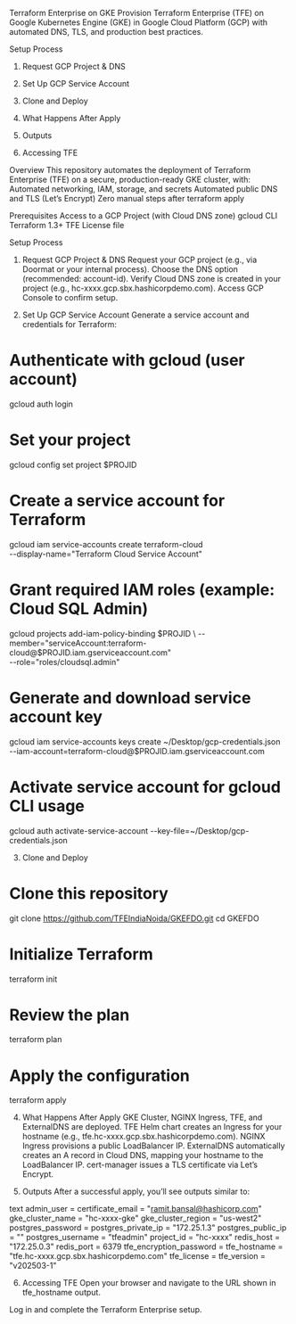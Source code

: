 Terraform Enterprise on GKE
Provision Terraform Enterprise (TFE) on Google Kubernetes Engine (GKE) in Google Cloud Platform (GCP) with automated DNS, TLS, and production best practices.

Setup Process

1. Request GCP Project & DNS

2. Set Up GCP Service Account

3. Clone and Deploy

4. What Happens After Apply

5. Outputs

6. Accessing TFE

Overview
This repository automates the deployment of Terraform Enterprise (TFE) on a secure, production-ready GKE cluster, with:
Automated networking, IAM, storage, and secrets
Automated public DNS and TLS (Let’s Encrypt)
Zero manual steps after terraform apply

Prerequisites
Access to a GCP Project (with Cloud DNS zone)
gcloud CLI
Terraform 1.3+
TFE License file

Setup Process
1. Request GCP Project & DNS
Request your GCP project (e.g., via Doormat or your internal process).
Choose the DNS option (recommended: account-id).
Verify Cloud DNS zone is created in your project (e.g., hc-xxxx.gcp.sbx.hashicorpdemo.com).
Access GCP Console to confirm setup.

2. Set Up GCP Service Account
Generate a service account and credentials for Terraform:

# Authenticate with gcloud (user account)
gcloud auth login

# Set your project
gcloud config set project $PROJID

# Create a service account for Terraform
gcloud iam service-accounts create terraform-cloud \
  --display-name="Terraform Cloud Service Account"

# Grant required IAM roles (example: Cloud SQL Admin)
gcloud projects add-iam-policy-binding $PROJID \
  --member="serviceAccount:terraform-cloud@$PROJID.iam.gserviceaccount.com" \
  --role="roles/cloudsql.admin"

# Generate and download service account key
gcloud iam service-accounts keys create ~/Desktop/gcp-credentials.json \
  --iam-account=terraform-cloud@$PROJID.iam.gserviceaccount.com

# Activate service account for gcloud CLI usage
gcloud auth activate-service-account --key-file=~/Desktop/gcp-credentials.json

3. Clone and Deploy
# Clone this repository
git clone https://github.com/TFEIndiaNoida/GKEFDO.git
cd GKEFDO

# Initialize Terraform
terraform init

# Review the plan
terraform plan

# Apply the configuration
terraform apply

4. What Happens After Apply
GKE Cluster, NGINX Ingress, TFE, and ExternalDNS are deployed.
TFE Helm chart creates an Ingress for your hostname (e.g., tfe.hc-xxxx.gcp.sbx.hashicorpdemo.com).
NGINX Ingress provisions a public LoadBalancer IP.
ExternalDNS automatically creates an A record in Cloud DNS, mapping your hostname to the LoadBalancer IP.
cert-manager issues a TLS certificate via Let’s Encrypt.

5. Outputs
After a successful apply, you’ll see outputs similar to:

text
admin_user                = <sensitive>
certificate_email         = "ramit.bansal@hashicorp.com"
gke_cluster_name          = "hc-xxxx-gke"
gke_cluster_region        = "us-west2"
postgres_password         = <sensitive>
postgres_private_ip       = "172.25.1.3"
postgres_public_ip        = ""
postgres_username         = "tfeadmin"
project_id                = "hc-xxxx"
redis_host                = "172.25.0.3"
redis_port                = 6379
tfe_encryption_password   = <sensitive>
tfe_hostname              = "tfe.hc-xxxx.gcp.sbx.hashicorpdemo.com"
tfe_license               = <sensitive>
tfe_version               = "v202503-1"

6. Accessing TFE
Open your browser and navigate to the URL shown in tfe_hostname output.

Log in and complete the Terraform Enterprise setup.

